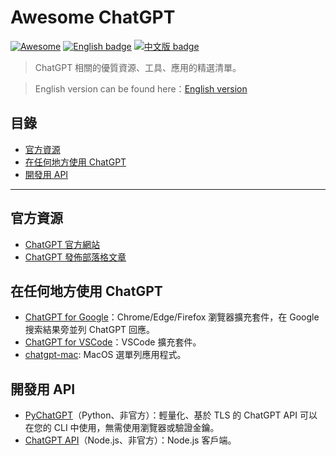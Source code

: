 # Awesome ChatGPT

[![Awesome](https://awesome.re/badge.svg)](https://awesome.re) [![English badge](https://img.shields.io/badge/%E8%8B%B1%E6%96%87-English-blue)](./README.md) [![中文版 badge](https://img.shields.io/badge/%E4%B8%AD%E6%96%87-Traditional%20Chinese-blue)](./README-zh-TW.md)

> ChatGPT 相關的優質資源、工具、應用的精選清單。

> English version can be found here：[English version](./README.md)

## 目錄

- [官方資源](#官方資源)
- [在任何地方使用 ChatGPT](#在任何地方使用-chatgpt)
- [開發用 API](#開發用-api)

---

## 官方資源

- [ChatGPT 官方網站](https://chat.openai.com/)
- [ChatGPT 發佈部落格文章](https://openai.com/blog/chatgpt/)

## 在任何地方使用 ChatGPT

- [ChatGPT for Google](https://github.com/wong2/chat-gpt-google-extension)：Chrome/Edge/Firefox 瀏覽器擴充套件，在 Google 搜索結果旁並列 ChatGPT 回應。
- [ChatGPT for VSCode](https://github.com/mpociot/chatgpt-vscode)：VSCode 擴充套件。
- [chatgpt-mac](https://github.com/vincelwt/chatgpt-mac): MacOS 選單列應用程式。

## 開發用 API

- [PyChatGPT](https://github.com/rawandahmad698/PyChatGPT)（Python、非官方）：輕量化、基於 TLS 的 ChatGPT API 可以在您的 CLI 中使用，無需使用瀏覽器或驗證金鑰。
- [ChatGPT API](https://github.com/transitive-bullshit/chatgpt-api)（Node.js、非官方）：Node.js 客戶端。
